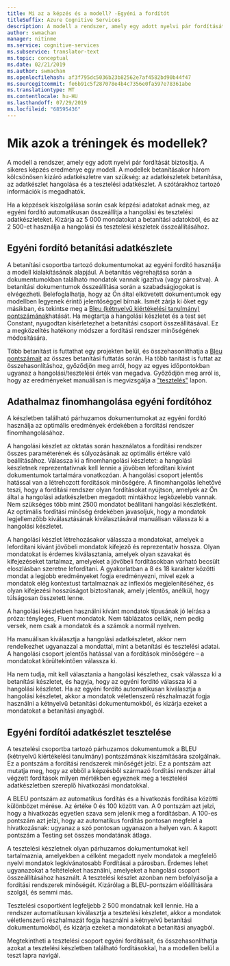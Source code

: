 ```yaml
---
title: Mi az a képzés és a modell? -Egyéni a fordítót
titleSuffix: Azure Cognitive Services
description: A modell a rendszer, amely egy adott nyelvi pár fordítását biztosítja. A sikeres képzés eredménye egy modell. A modellek betanításakor a három egymást kölcsönösen kizáró adatkészlet kötelező betanítási adatkészletet, hangolási adatkészletet és tesztelési adatkészletet.
author: swmachan
manager: nitinme
ms.service: cognitive-services
ms.subservice: translator-text
ms.topic: conceptual
ms.date: 02/21/2019
ms.author: swmachan
ms.openlocfilehash: af3f795dc5036b23b82562e7af4582bd90b44f47
ms.sourcegitcommit: fe6b91c5f287078e4b4c7356e0fa597e78361abe
ms.translationtype: MT
ms.contentlocale: hu-HU
ms.lasthandoff: 07/29/2019
ms.locfileid: "68595436"
---
```

# <a name="what-are-trainings-and-models"></a>Mik azok a tréningek és modellek?

A modell a rendszer, amely egy adott nyelvi pár fordítását biztosítja.
A sikeres képzés eredménye egy modell. A modellek betanításakor három kölcsönösen kizáró adatkészletre van szükség: az adatkészletek betanítása, az adatkészlet hangolása és a tesztelési adatkészlet. A szótárakhoz tartozó információk is megadhatók.

Ha a képzések kiszolgálása során csak képzési adatokat adnak meg, az egyéni fordító automatikusan összeállítja a hangolási és tesztelési adatkészleteket. Kizárja az 5 000 mondatokat a betanítási adatokból, és az 2 500-et használja a hangolási és tesztelési készletek összeállításához.

## <a name="training-dataset-for-custom-translator"></a>Egyéni fordító betanítási adatkészlete

A betanítási csoportba tartozó dokumentumokat az egyéni fordító használja a modell kialakításának alapjául. A betanítás végrehajtása során a dokumentumokban található mondatok vannak igazítva (vagy párosítva). A betanítási dokumentumok összeállítása során a szabadságjogokat is elvégezheti. Belefoglalhatja, hogy az Ön által elkövetett dokumentumok egy modellben legyenek érintő jelentőséggel bírnak. Ismét zárja ki őket egy másikban, és tekintse meg a [Bleu (kétnyelvű kiértékelési tanulmány) pontszámának](what-is-bleu-score.md)hatását. Ha megtartja a hangolási készletet és a test set Constant, nyugodtan kísérletezhet a betanítási csoport összeállításával. Ez a megközelítés hatékony módszer a fordítási rendszer minőségének módosítására.

Több betanítást is futtathat egy projekten belül, és összehasonlíthatja a [Bleu pontszámait](what-is-bleu-score.md) az összes betanítási futtatás során. Ha több tanítást is futtat az összehasonlításhoz, győződjön meg arról, hogy az egyes időpontokban ugyanaz a hangolási/tesztelési érték van megadva. Győződjön meg arról is, hogy az eredményeket manuálisan is megvizsgálja a ["tesztelés"](how-to-view-system-test-results.md) lapon.

## <a name="tuning-dataset-for-custom-translator"></a>Adathalmaz finomhangolása egyéni fordítóhoz

A készletben található párhuzamos dokumentumokat az egyéni fordító használja az optimális eredmények érdekében a fordítási rendszer finomhangolásához.

A hangolási készlet az oktatás során használatos a fordítási rendszer összes paraméterének és súlyozásának az optimális értékre való beállításához. Válassza ki a finomhangolási készletet: a hangolási készletnek reprezentatívnak kell lennie a jövőben lefordítani kívánt dokumentumok tartalmára vonatkozóan. A hangolási csoport jelentős hatással van a létrehozott fordítások minőségére. A finomhangolás lehetővé teszi, hogy a fordítási rendszer olyan fordításokat nyújtson, amelyek az Ön által a hangolási adatkészletben megadott mintákhoz legközelebb vannak. Nem szükséges több mint 2500 mondatot beállítani hangolási készletként. Az optimális fordítási minőség érdekében javasoljuk, hogy a mondatok legjellemzőbb kiválasztásának kiválasztásával manuálisan válassza ki a hangolási készletet.

A hangolási készlet létrehozásakor válassza a mondatokat, amelyek a lefordítani kívánt jövőbeli mondatok kifejező és reprezentatív hossza. Olyan mondatokat is érdemes kiválasztania, amelyek olyan szavakat és kifejezéseket tartalmaz, amelyeket a jövőbeli fordításokban várható becsült eloszlásban szeretne lefordítani. A gyakorlatban a 8 és 18 karakter közötti mondat a legjobb eredményeket fogja eredményezni, mivel ezek a mondatok elég kontextust tartalmaznak az inflexiós megjelenítéséhez, és olyan kifejezési hosszúságot biztosítanak, amely jelentős, anélkül, hogy túlságosan összetett lenne.

A hangolási készletben használni kívánt mondatok típusának jó leírása a próza: tényleges, Fluent mondatok. Nem táblázatos cellák, nem pedig versek, nem csak a mondatok és a számok a normál nyelven.

Ha manuálisan kiválasztja a hangolási adatkészletet, akkor nem rendelkezhet ugyanazzal a mondattal, mint a betanítási és tesztelési adatai. A hangolási csoport jelentős hatással van a fordítások minőségére – a mondatokat körültekintően válassza ki.

Ha nem tudja, mit kell választania a hangolási készlethez, csak válassza ki a betanítási készletet, és hagyja, hogy az egyéni fordító válassza ki a hangolási készletet. Ha az egyéni fordító automatikusan kiválasztja a hangolási készletet, akkor a mondatok véletlenszerű részhalmazát fogja használni a kétnyelvű betanítási dokumentumokból, és kizárja ezeket a mondatokat a betanítási anyagból.

## <a name="testing-dataset-for-custom-translator"></a>Egyéni fordítói adatkészlet tesztelése

A tesztelési csoportba tartozó párhuzamos dokumentumok a BLEU (kétnyelvű kiértékelési tanulmány) pontszámának kiszámítására szolgálnak. Ez a pontszám a fordítási rendszerek minőségét jelzi. Ez a pontszám azt mutatja meg, hogy az ebből a képzésből származó fordítási rendszer által végzett fordítások milyen mértékben egyeznek meg a tesztelési adatkészletben szereplő hivatkozási mondatokkal.

A BLEU pontszám az automatikus fordítás és a hivatkozás fordítása közötti különbözet mérése. Az értéke 0 és 100 között van. A 0 pontszám azt jelzi, hogy a hivatkozás egyetlen szava sem jelenik meg a fordításban. A 100-es pontszám azt jelzi, hogy az automatikus fordítás pontosan megfelel a hivatkozásnak: ugyanaz a szó pontosan ugyanazon a helyen van. A kapott pontszám a Testing set összes mondatának átlaga.

A tesztelési készletnek olyan párhuzamos dokumentumokat kell tartalmaznia, amelyekben a célként megadott nyelv mondatok a megfelelő nyelvi mondatok legkívánatosabb Fordításai a párosban. Érdemes lehet ugyanazokat a feltételeket használni, amelyeket a hangolási csoport összeállításához használt. A tesztelési készlet azonban nem befolyásolja a fordítási rendszerek minőségét. Kizárólag a BLEU-pontszám előállítására szolgál, és semmi más.

Tesztelési csoportként legfeljebb 2 500 mondatnak kell lennie. Ha a rendszer automatikusan kiválasztja a tesztelési készletet, akkor a mondatok véletlenszerű részhalmazát fogja használni a kétnyelvű betanítási dokumentumokból, és kizárja ezeket a mondatokat a betanítási anyagból.

Megtekintheti a tesztelési csoport egyéni fordításait, és összehasonlíthatja azokat a tesztelési készletben található fordításokkal, ha a modellen belül a teszt lapra navigál.
